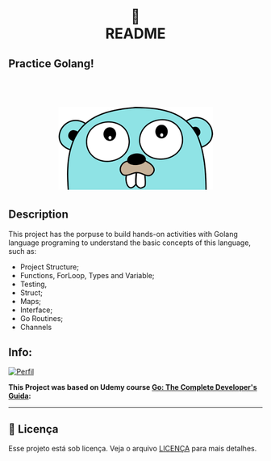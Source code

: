 <h1 align="center">
📄<br>README
</h1>

## Practice Golang!
<h1 align="center">
    <br> <img src="go_img.png">
</h1>

## Description

This project has the porpuse to build hands-on activities with Golang language programing  to understand the basic concepts of this language, such as:

- Project Structure; 
- Functions, ForLoop, Types and Variable;
- Testing, 
- Struct;
- Maps;
- Interface;
- Go Routines;
- Channels


## Info: 

[![Perfil](https://img.shields.io/badge/perfil%20-%23323330.svg?&style=for-the-badge&logo=perfil&logoColor=black&color=F745B5)](https://github.com/rodrigolaa)

**This Project was based on Udemy course [Go: The Complete Developer's Guida](https://www.udemy.com/course/go-the-complete-developers-guide/):**

---


## 🍜 Licença

Esse projeto está sob licença. Veja o arquivo [LICENÇA](LICENSE.md) para mais detalhes.<br>
